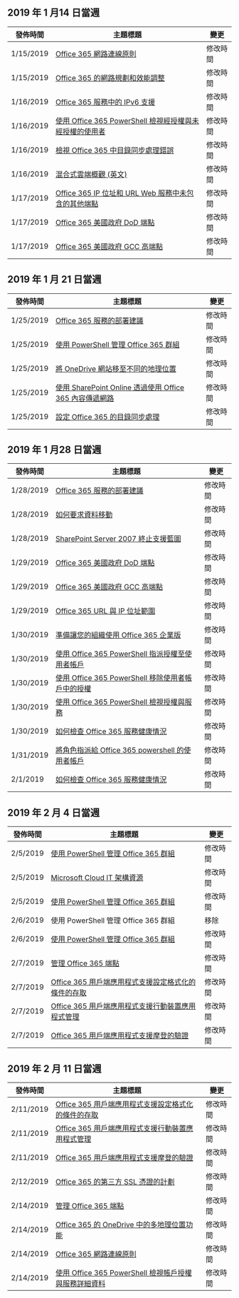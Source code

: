 <!-- This file is generated automatically each week. Changes made to this file will be overwritten.-->




## <a name="week-of-january-14-2019"></a>2019 年 1 月14 日當週


| 發佈時間 |主題標題 | 變更 |
|------|------------|--------|
| 1/15/2019 | [Office 365 網路連線原則](/Office365/Enterprise/office-365-network-connectivity-principles) | 修改時間 |
| 1/15/2019 | [Office 365 的網路規劃和效能調整](/Office365/Enterprise/network-planning-and-performance) | 修改時間 |
| 1/16/2019 | [Office 365 服務中的 IPv6 支援](/Office365/Enterprise/ipv6-support) | 修改時間 |
| 1/16/2019 | [使用 Office 365 PowerShell 檢視經授權與未經授權的使用者](/Office365/Enterprise/powershell/view-licensed-and-unlicensed-users-with-office-365-powershell) | 修改時間 |
| 1/16/2019 | [檢視 Office 365 中目錄同步處理錯誤](/Office365/Enterprise/identify-directory-synchronization-errors) | 修改時間 |
| 1/16/2019 | [混合式雲端概觀 (英文)](/Office365/Enterprise/hybrid-cloud-overview) | 修改時間 |
| 1/17/2019 | [Office 365 IP 位址和 URL Web 服務中未包含的其他端點](/Office365/Enterprise/additional-office365-ip-addresses-and-urls) | 修改時間 |
| 1/17/2019 | [Office 365 美國政府 DoD 端點](/Office365/Enterprise/office-365-u-s-government-dod-endpoints) | 修改時間 |
| 1/17/2019 | [Office 365 美國政府 GCC 高端點](/Office365/Enterprise/office-365-u-s-government-gcc-high-endpoints) | 修改時間 |


## <a name="week-of-january-21-2019"></a>2019 年 1 月 21 日當週


| 發佈時間 |主題標題 | 變更 |
|------|------------|--------|
| 1/25/2019 | [Office 365 服務的部署建議](/Office365/Enterprise/deployment-advisors-for-office-365) | 修改時間 |
| 1/25/2019 | [使用 PowerShell 管理 Office 365 群組](/Office365/Enterprise/manage-office-365-groups-with-powershell) | 修改時間 |
| 1/25/2019 | [將 OneDrive 網站移至不同的地理位置](/Office365/Enterprise/move-onedrive-between-geo-locations) | 修改時間 |
| 1/25/2019 | [使用 SharePoint Online 透過使用 Office 365 內容傳遞網路](/Office365/Enterprise/use-office-365-cdn-with-spo) | 修改時間 |
| 1/25/2019 | [設定 Office 365 的目錄同步處理](/Office365/Enterprise/set-up-directory-synchronization) | 修改時間 |


## <a name="week-of-january-28-2019"></a>2019 年 1 月28 日當週


| 發佈時間 |主題標題 | 變更 |
|------|------------|--------|
| 1/28/2019 | [Office 365 服務的部署建議](/Office365/Enterprise/deployment-advisors-for-office-365) | 修改時間 |
| 1/28/2019 | [如何要求資料移動](/Office365/Enterprise/request-your-data-move) | 修改時間 |
| 1/28/2019 | [SharePoint Server 2007 終止支援藍圖](/Office365/Enterprise/sharepoint-2007-end-of-support) | 修改時間 |
| 1/29/2019 | [Office 365 美國政府 DoD 端點](/Office365/Enterprise/office-365-u-s-government-dod-endpoints) | 修改時間 |
| 1/29/2019 | [Office 365 美國政府 GCC 高端點](/Office365/Enterprise/office-365-u-s-government-gcc-high-endpoints) | 修改時間 |
| 1/29/2019 | [Office 365 URL 與 IP 位址範圍](/Office365/Enterprise/urls-and-ip-address-ranges) | 修改時間 |
| 1/30/2019 | [準備讓您的組織使用 Office 365 企業版](/Office365/Enterprise/get-your-organization-ready-for-office-365) | 修改時間 |
| 1/30/2019 | [使用 Office 365 PowerShell 指派授權至使用者帳戶](/Office365/Enterprise/powershell/assign-licenses-to-user-accounts-with-office-365-powershell) | 修改時間 |
| 1/30/2019 | [使用 Office 365 PowerShell 移除使用者帳戶中的授權](/Office365/Enterprise/powershell/remove-licenses-from-user-accounts-with-office-365-powershell) | 修改時間 |
| 1/30/2019 | [使用 Office 365 PowerShell 檢視授權與服務](/Office365/Enterprise/powershell/view-licenses-and-services-with-office-365-powershell) | 修改時間 |
| 1/30/2019 | [如何檢查 Office 365 服務健康情況](/Office365/Enterprise/view-service-health) | 修改時間 |
| 1/31/2019 | [將角色指派給 Office 365 powershell 的使用者帳戶](/Office365/Enterprise/powershell/assign-roles-to-user-accounts-with-office-365-powershell) | 修改時間 |
| 2/1/2019 | [如何檢查 Office 365 服務健康情況](/Office365/Enterprise/view-service-health) | 修改時間 |


## <a name="week-of-february-04-2019"></a>2019 年 2 月 4 日當週


| 發佈時間 |主題標題 | 變更 |
|------|------------|--------|
| 2/5/2019 | [使用 PowerShell 管理 Office 365 群組](/Office365/Enterprise/manage-office-365-groups-with-powershell) | 修改時間 |
| 2/5/2019 | [Microsoft Cloud IT 架構資源](/Office365/Enterprise/microsoft-cloud-it-architecture-resources) | 修改時間 |
| 2/5/2019 | [使用 PowerShell 管理 Office 365 群組](/Office365/Enterprise/powershell/manage-office-365-groups-with-powershell) | 修改時間 |
| 2/6/2019 | 使用 PowerShell 管理 Office 365 群組 | 移除 |
| 2/6/2019 | [使用 PowerShell 管理 Office 365 群組](/Office365/Enterprise/powershell/manage-office-365-groups-with-powershell) | 修改時間 |
| 2/7/2019 | [管理 Office 365 端點](/Office365/Enterprise/managing-office-365-endpoints) | 修改時間 |
| 2/7/2019 | [Office 365 用戶端應用程式支援設定格式化的條件的存取](/Office365/Enterprise/office-365-client-support-conditional-access) | 修改時間 |
| 2/7/2019 | [Office 365 用戶端應用程式支援行動裝置應用程式管理](/Office365/Enterprise/office-365-client-support-mobile-application-management) | 修改時間 |
| 2/7/2019 | [Office 365 用戶端應用程式支援摩登的驗證](/Office365/Enterprise/office-365-client-support-modern-authentication) | 修改時間 |


## <a name="week-of-february-11-2019"></a>2019 年 2 月 11 日當週


| 發佈時間 |主題標題 | 變更 |
|------|------------|--------|
| 2/11/2019 | [Office 365 用戶端應用程式支援設定格式化的條件的存取](/Office365/Enterprise/office-365-client-support-conditional-access) | 修改時間 |
| 2/11/2019 | [Office 365 用戶端應用程式支援行動裝置應用程式管理](/Office365/Enterprise/office-365-client-support-mobile-application-management) | 修改時間 |
| 2/11/2019 | [Office 365 用戶端應用程式支援摩登的驗證](/Office365/Enterprise/office-365-client-support-modern-authentication) | 修改時間 |
| 2/12/2019 | [Office 365 的第三方 SSL 憑證的計劃](/Office365/Enterprise/plan-for-third-party-ssl-certificates) | 修改時間 |
| 2/14/2019 | [管理 Office 365 端點](/Office365/Enterprise/managing-office-365-endpoints) | 修改時間 |
| 2/14/2019 | [Office 365 的 OneDrive 中的多地理位置功能](/Office365/Enterprise/multi-geo-capabilities-in-onedrive-and-sharepoint-online-in-office-365) | 修改時間 |
| 2/14/2019 | [Office 365 網路連線原則](/Office365/Enterprise/office-365-network-connectivity-principles) | 修改時間 |
| 2/14/2019 | [使用 Office 365 PowerShell 檢視帳戶授權與服務詳細資料](/Office365/Enterprise/powershell/view-account-license-and-service-details-with-office-365-powershell) | 修改時間 |
